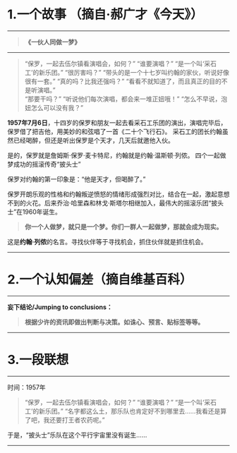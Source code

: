 
# 1.一个故事 （摘自·郝广才《今天》）
----------

> **《一伙人同做一梦》**

----------

>  “保罗，一起去伍尔镇看演唱会，如何？” 
“谁要演唱？”
“是一个叫‘采石工’的新乐团。” 
“很厉害吗？” 
> “带头的是一个十七岁叫约翰的家伙，听说好像很有一套。” 
“真的吗？比我还强吗？” 
“看看不就知道了，而且真正的目的不是听演唱。”  
> “那要干吗？” 
“听说他们每次演唱，都会来一堆正妞哦！” 
“怎么不早说，泡妞怎么可以没有我？”

 
 **1957年7月6日**，十四岁的保罗和朋友一起去看采石工乐团的演出，演唱完毕后，保罗借了把吉他，用美妙的和弦唱了一首《二十个飞行石》。 采石工的团长约翰虽然已经喝醉，但还是听出保罗是个天才，几天后就邀他入伙。
 
 是的，保罗就是詹姆斯·保罗·麦卡特尼，约翰就是约翰·温斯顿·列侬。 四个一起做梦成功的摇滚传奇“披头士”
 
 保罗对约翰的第一印象是：“他是天才，但喝醉了。”
 
 保罗开朗乐观的性格和约翰叛逆愤怒的情绪形成强烈对比，结合在一起，激起意想不到的火花。后来乔治·哈里森和林戈·斯塔尔相继加入，最伟大的摇滚乐团“披头士”在1960年诞生。
 


> **你一个人做梦，就只是一个梦。你们一群人一起做梦，那就会成为现实。**


 
 这是**约翰·列侬**的名言。寻找伙伴等于寻找机会，抓住伙伴就是抓住机会。

----------
# 2.一个认知偏差（摘自维基百科）
----------

**妄下结论/Jumping to conclusions：**

> **根据少许的资讯即做出判断与决策。如诛心、预言、贴标签等等。**

----------
# 3.一段联想
----------

时间：1957年

>  “保罗，一起去伍尔镇看演唱会，如何？” 
“谁要演唱？”
“是一个叫‘采石工’的新乐团。” 
“名字都这么土，那乐队也肯定好不到哪里去……我看还是算了吧，我还要打王者农药呢。”

于是，“披头士”乐队在这个平行宇宙里没有诞生……

----------
